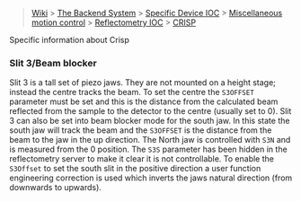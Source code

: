 > [Wiki](Home) > [The Backend System](The-Backend-System) > [Specific Device IOC](Specific-Device-IOC) > [Miscellaneous motion control](Miscellaneous-Motion-Control) > [Reflectometry IOC](Reflectometry-IOC) > [CRISP](Reflectomtery-IOC-CRISP)

Specific information about Crisp

### Slit 3/Beam blocker

Slit 3 is a tall set of piezo jaws. They are not mounted on a height stage; instead the centre tracks the beam. To set the centre the `S3OFFSET` parameter must be set and this is the distance from the calculated beam reflected from the sample to the detector to the centre (usually set to 0).
Slit 3 can also be set into beam blocker mode for the south jaw. In this state the south jaw will track the beam and the `S3OFFSET` is the distance from the beam to the jaw in the up direction. The North jaw is controlled with `S3N` and is measured from the 0 position. The `S3S` parameter has been hidden in the reflectometry server to make it clear it is not controllable. To enable the `S3Offset` to set the south slit in the positive direction a user function engineering correction is used which inverts the jaws natural direction (from downwards to upwards).


